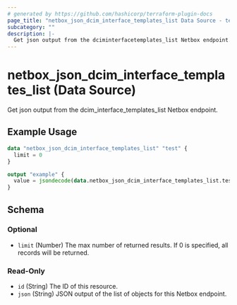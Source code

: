 ```yaml
---
# generated by https://github.com/hashicorp/terraform-plugin-docs
page_title: "netbox_json_dcim_interface_templates_list Data Source - terraform-provider-netbox"
subcategory: ""
description: |-
  Get json output from the dciminterfacetemplates_list Netbox endpoint.
---
```


# netbox_json_dcim_interface_templates_list (Data Source)

Get json output from the dcim_interface_templates_list Netbox endpoint.

## Example Usage

```terraform
data "netbox_json_dcim_interface_templates_list" "test" {
  limit = 0
}

output "example" {
  value = jsondecode(data.netbox_json_dcim_interface_templates_list.test.json)
}
```

<!-- schema generated by tfplugindocs -->
## Schema

### Optional

- `limit` (Number) The max number of returned results. If 0 is specified, all records will be returned.

### Read-Only

- `id` (String) The ID of this resource.
- `json` (String) JSON output of the list of objects for this Netbox endpoint.


